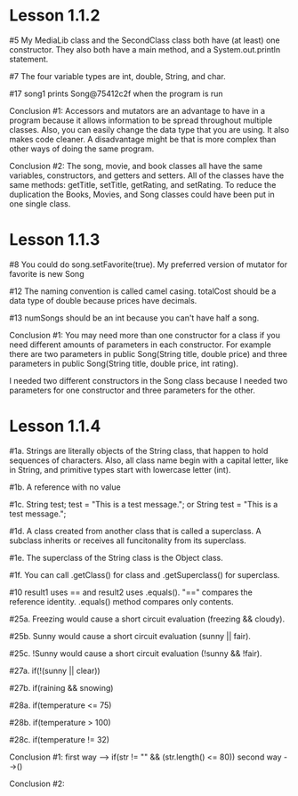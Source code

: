 <h1> Lesson 1.1.2 </h1>
<p> #5 My MediaLib class and the SecondClass class both have (at least) one constructor.
They also both have a main method, and a System.out.println statement.</p>
<p>#7 The four variable types are int, double, String, and char. </p>
<p>#17 song1 prints Song@75412c2f when the program is run </p>
<p>Conclusion #1: Accessors and mutators are an advantage to have in a program because it allows information to
be spread throughout multiple classes. Also, you can easily change the data type that you are using. It also
 makes code cleaner. A disadvantage might be that is more complex than other ways of doing the same program. </p>
<p> Conclusion #2: The song, movie, and book classes all have the same variables, constructors,
and getters and setters. All of the classes have the same methods: getTitle, setTitle, getRating, and setRating. To
reduce the duplication the Books, Movies, and Song classes could have been put in one single class.</p>

<h1> Lesson 1.1.3 </h1>
<p>#8  You could do song.setFavorite(true). My preferred version of mutator for favorite is new Song  </p>
<p>#12 The naming convention is called camel casing. totalCost should be a data type of double because prices
have decimals.</p>
<p>#13 numSongs should be an int because you can't have half a song. </p>
<p>Conclusion #1: You may need more than one constructor for a class if you need different amounts of parameters in each constructor.
For example there are two parameters in public Song(String title, double price) and three parameters in public Song(String title, double price, int rating). </p>
I needed two different constructors in the Song class because I needed two parameters for one constructor and three
parameters
for the other.</p>
<h1> Lesson 1.1.4 </h1>
<p>#1a. Strings are literally objects of the String class, that happen to hold sequences of characters. Also, all class name begin with a capital letter, like in String, and primitive types start with lowercase letter (int). </p>
<p>#1b. A reference with no value  </p>
<p>#1c. String test; test = "This is a test message."; or String test = "This is a test message.";</p>
<p>#1d. A class created from another class that is called a superclass. A subclass inherits or receives all funcitonality from its superclass. </p>
<p>#1e. The superclass of the String class is the Object class. </p>
<p>#1f. You can call .getClass() for class and .getSuperclass() for superclass. </p>
<p>#10 result1 uses == and result2 uses .equals(). "==" compares the reference identity. .equals() method compares only contents.</p>
<p>#25a. Freezing would cause a short circuit evaluation (freezing && cloudy). </p>
<p>#25b. Sunny would cause a short circuit evaluation (sunny || fair). </p>
<p>#25c. !Sunny would cause a short circuit evaluation (!sunny && !fair). </p>
<p>#27a. if(!(sunny || clear)) </p>
<p>#27b. if(raining && snowing) </p>
<p>#28a. if(temperature <= 75) </p>
<p>#28b. if(temperature > 100) </p>
<p>#28c. if(temperature != 32) </p>
<p>Conclusion #1: first way --> if(str != "" && (str.length() <= 80)) second way -->()</p>
<p>Conclusion #2:  </p>

